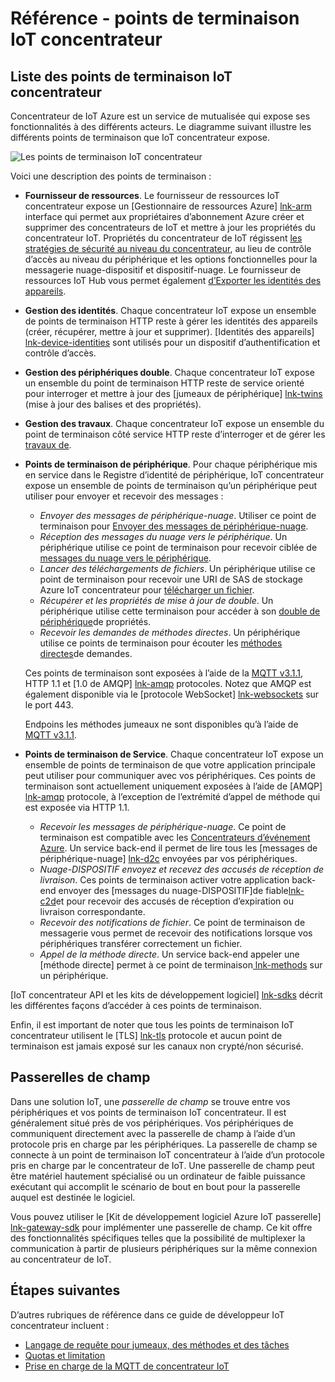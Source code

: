 <properties
 pageTitle="Guide du développeur - points de terminaison IoT Hub | Microsoft Azure"
 description="Guide du développeur Azure IoT Hub - informations de référence sur les points de terminaison IoT concentrateur"
 services="iot-hub"
 documentationCenter=".net"
 authors="dominicbetts"
 manager="timlt"
 editor=""/>

<tags
 ms.service="iot-hub"
 ms.devlang="multiple"
 ms.topic="article"
 ms.tgt_pltfrm="na"
 ms.workload="na"
 ms.date="09/30/2016" 
 ms.author="dobett"/>

# <a name="reference---iot-hub-endpoints"></a>Référence - points de terminaison IoT concentrateur

## <a name="list-of-iot-hub-endpoints"></a>Liste des points de terminaison IoT concentrateur

Concentrateur de IoT Azure est un service de mutualisée qui expose ses fonctionnalités à des différents acteurs. Le diagramme suivant illustre les différents points de terminaison que IoT concentrateur expose.

![Les points de terminaison IoT concentrateur][img-endpoints]

Voici une description des points de terminaison :

* **Fournisseur de ressources**. Le fournisseur de ressources IoT concentrateur expose un [Gestionnaire de ressources Azure] [ lnk-arm] interface qui permet aux propriétaires d’abonnement Azure créer et supprimer des concentrateurs de IoT et mettre à jour les propriétés du concentrateur IoT. Propriétés du concentrateur de IoT régissent [les stratégies de sécurité au niveau du concentrateur][lnk-accesscontrol], au lieu de contrôle d’accès au niveau du périphérique et les options fonctionnelles pour la messagerie nuage-dispositif et dispositif-nuage. Le fournisseur de ressources IoT Hub vous permet également [d’Exporter les identités des appareils][lnk-importexport].
* **Gestion des identités**. Chaque concentrateur IoT expose un ensemble de points de terminaison HTTP reste à gérer les identités des appareils (créer, récupérer, mettre à jour et supprimer). [Identités des appareils] [ lnk-device-identities] sont utilisés pour un dispositif d’authentification et contrôle d’accès.
* **Gestion des périphériques double**. Chaque concentrateur IoT expose un ensemble du point de terminaison HTTP reste de service orienté pour interroger et mettre à jour des [jumeaux de périphérique] [ lnk-twins] (mise à jour des balises et des propriétés).
* **Gestion des travaux**. Chaque concentrateur IoT expose un ensemble du point de terminaison côté service HTTP reste d’interroger et de gérer les [travaux de][lnk-jobs].
* **Points de terminaison de périphérique**. Pour chaque périphérique mis en service dans le Registre d’identité de périphérique, IoT concentrateur expose un ensemble de points de terminaison qu’un périphérique peut utiliser pour envoyer et recevoir des messages :
    - *Envoyer des messages de périphérique-nuage*. Utiliser ce point de terminaison pour [Envoyer des messages de périphérique-nuage][lnk-d2c].
    - *Réception des messages du nuage vers le périphérique*. Un périphérique utilise ce point de terminaison pour recevoir ciblée de [messages du nuage vers le périphérique][lnk-c2d].
    - *Lancer des téléchargements de fichiers*. Un périphérique utilise ce point de terminaison pour recevoir une URI de SAS de stockage Azure IoT concentrateur pour [télécharger un fichier][lnk-upload].
    - *Récupérer et les propriétés de mise à jour de double*. Un périphérique utilise cette terminaison pour accéder à son [double de périphérique][lnk-twins]de propriétés.
    - *Recevoir les demandes de méthodes directes*. Un périphérique utilise ce points de terminaison pour écouter les [méthodes directes][lnk-methods]de demandes.

    Ces points de terminaison sont exposées à l’aide de la [MQTT v3.1.1][lnk-mqtt], HTTP 1.1 et [1.0 de AMQP] [ lnk-amqp] protocoles. Notez que AMQP est également disponible via le [protocole WebSocket] [ lnk-websockets] sur le port 443.
    
    Endpoins les méthodes jumeaux ne sont disponibles qu’à l’aide de [MQTT v3.1.1][lnk-mqtt].

* **Points de terminaison de Service**. Chaque concentrateur IoT expose un ensemble de points de terminaison de que votre application principale peut utiliser pour communiquer avec vos périphériques. Ces points de terminaison sont actuellement uniquement exposées à l’aide de [AMQP] [ lnk-amqp] protocole, à l’exception de l’extrémité d’appel de méthode qui est exposée via HTTP 1.1.
    - *Recevoir les messages de périphérique-nuage*. Ce point de terminaison est compatible avec les [Concentrateurs d’événement Azure][lnk-event-hubs]. Un service back-end il permet de lire tous les [messages de périphérique-nuage] [ lnk-d2c] envoyées par vos périphériques.
    - *Nuage-DISPOSITIF envoyez et recevez des accusés de réception de livraison*. Ces points de terminaison activer votre application back-end envoyer des [messages du nuage-DISPOSITIF]de fiable[lnk-c2d]et pour recevoir des accusés de réception d’expiration ou livraison correspondante.
    - *Recevoir des notifications de fichier*. Ce point de terminaison de messagerie vous permet de recevoir des notifications lorsque vos périphériques transférer correctement un fichier. 
    - *Appel de la méthode directe*. Un service back-end appeler une [méthode directe] permet à ce point de terminaison[ lnk-methods] sur un périphérique.

[IoT concentrateur API et les kits de développement logiciel] [ lnk-sdks] décrit les différentes façons d’accéder à ces points de terminaison.

Enfin, il est important de noter que tous les points de terminaison IoT concentrateur utilisent le [TLS] [ lnk-tls] protocole et aucun point de terminaison est jamais exposé sur les canaux non crypté/non sécurisé.

## <a name="field-gateways"></a>Passerelles de champ

Dans une solution IoT, une *passerelle de champ* se trouve entre vos périphériques et vos points de terminaison IoT concentrateur. Il est généralement situé près de vos périphériques. Vos périphériques de communiquent directement avec la passerelle de champ à l’aide d’un protocole pris en charge par les périphériques. La passerelle de champ se connecte à un point de terminaison IoT concentrateur à l’aide d’un protocole pris en charge par le concentrateur de IoT. Une passerelle de champ peut être matériel hautement spécialisé ou un ordinateur de faible puissance exécutant qui accomplit le scénario de bout en bout pour la passerelle auquel est destinée le logiciel.

Vous pouvez utiliser le [Kit de développement logiciel Azure IoT passerelle] [ lnk-gateway-sdk] pour implémenter une passerelle de champ. Ce kit offre des fonctionnalités spécifiques telles que la possibilité de multiplexer la communication à partir de plusieurs périphériques sur la même connexion au concentrateur de IoT.

## <a name="next-steps"></a>Étapes suivantes

D’autres rubriques de référence dans ce guide de développeur IoT concentrateur incluent :

- [Langage de requête pour jumeaux, des méthodes et des tâches][lnk-devguide-query]
- [Quotas et limitation][lnk-devguide-quotas]
- [Prise en charge de la MQTT de concentrateur IoT][lnk-devguide-mqtt]

[lnk-gateway-sdk]: https://github.com/Azure/azure-iot-gateway-sdk

[img-endpoints]: ./media/iot-hub-devguide-endpoints/endpoints.png
[lnk-amqp]: https://www.amqp.org/
[lnk-mqtt]: http://mqtt.org/
[lnk-websockets]: https://tools.ietf.org/html/rfc6455
[lnk-arm]: ../azure-resource-manager/resource-group-overview.md
[lnk-event-hubs]: http://azure.microsoft.com/documentation/services/event-hubs/

[lnk-tls]: https://tools.ietf.org/html/rfc5246


[lnk-sdks]: iot-hub-devguide-sdks.md
[lnk-accesscontrol]: iot-hub-devguide-security.md#access-control-and-permissions
[lnk-importexport]: iot-hub-devguide-identity-registry.md#import-and-export-device-identities
[lnk-d2c]: iot-hub-devguide-messaging.md#device-to-cloud-messages
[lnk-device-identities]: iot-hub-devguide-identity-registry.md
[lnk-upload]: iot-hub-devguide-file-upload.md
[lnk-c2d]: iot-hub-devguide-messaging.md#cloud-to-device-messages
[lnk-methods]: iot-hub-devguide-direct-methods.md
[lnk-twins]: iot-hub-devguide-device-twins.md
[lnk-query]: iot-hub-devguide-query-language.md
[lnk-jobs]: iot-hub-devguide-jobs.md

[lnk-devguide-quotas]: iot-hub-devguide-quotas-throttling.md
[lnk-devguide-query]: iot-hub-devguide-query-language.md
[lnk-devguide-mqtt]: iot-hub-mqtt-support.md
